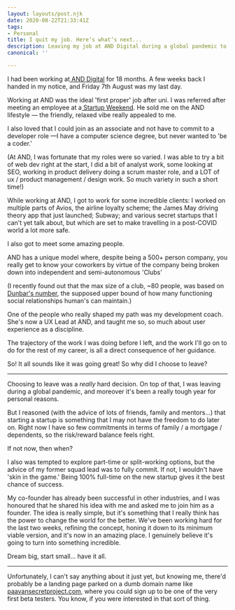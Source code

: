 ```yaml
---
layout: layouts/post.njk
date: 2020-08-22T21:33:41Z
tags:
- Personal
title: I quit my job. Here’s what’s next...
description: Leaving my job at AND Digital during a global pandemic to start a startup.
canonical: ''

---
```

I had been working at[ AND Digital](https://and.digital/) for 18 months. A few weeks back I handed in my notice, and Friday 7th August was my last day.

Working at AND was the ideal 'first proper' job after uni. I was referred after meeting an employee at a[ Startup Weekend](https://startupweekend.org/). He sold me on the AND lifestyle — the friendly, relaxed vibe really appealed to me.

I also loved that I could join as an associate and not have to commit to a developer role —I have a computer science degree, but never wanted to 'be a coder.'

(At AND, I was fortunate that my roles were so varied. I was able to try a bit of web dev right at the start, I did a bit of analyst work, some looking at SEO, working in product delivery doing a scrum master role, and a LOT of ux / product management / design work. So much variety in such a short time!)

While working at AND, I got to work for some incredible clients: I worked on multiple parts of Avios, the airline loyalty scheme; the James May driving theory app that just launched; Subway; and various secret startups that I can't yet talk about, but which are set to make travelling in a post-COVID world a lot more safe.

I also got to meet some amazing people.

AND has a unique model where, despite being a 500+ person company, you really get to know your coworkers by virtue of the company being broken down into independent and semi-autonomous 'Clubs'

(I recently found out that the max size of a club, \~80 people, was based on[ Dunbar's number](https://en.wikipedia.org/wiki/Dunbar%27s_number), the supposed upper bound of how many functioning social relationships human's can maintain.)

One of the people who really shaped my path was my development coach. She's now a UX Lead at AND, and taught me so, so much about user experience as a discipline.

The trajectory of the work I was doing before I left, and the work I'll go on to do for the rest of my career, is all a direct consequence of her guidance.

So! It all sounds like it was going great! So why did I choose to leave?

***

Choosing to leave was a _really_ hard decision. On top of that, I was leaving during a global pandemic, and moreover it's been a really tough year for personal reasons.

But I reasoned (with the advice of lots of friends, family and mentors...) that starting a startup is something that I may not have the freedom to do later on. Right now I have so few commitments in terms of family / a mortgage / dependents, so the risk/reward balance feels right.

If not now, then when?

I also was tempted to explore part-time or split-working options, but the advice of my former squad lead was to fully commit. If not, I wouldn't have 'skin in the game.' Being 100% full-time on the new startup gives it the best chance of success.

My co-founder has already been successful in other industries, and I was honoured that he shared his idea with me and asked me to join him as a founder. The idea is really simple, but it's something that I really think has the power to change the world for the better. We've been working hard for the last two weeks, refining the concept, honing it down to its minimum viable version, and it's now in an amazing place. I genuinely believe it's going to turn into something incredible.

Dream big, start small... have it all.

***

Unfortunately, I can't say anything about it just yet, but knowing me, there'd probably be a landing page parked on a dumb domain name like[ paavansecretproject.com](https://paavansecretproject.com/), where you could sign up to be one of the very first beta testers. You know, if you were interested in that sort of thing.